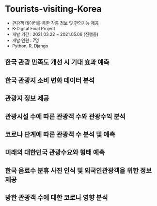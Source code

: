 # Tourists-visiting-Korea
* 관광객 데이터를 통한 각종 정보 및 편의기능 제공
* K-Digital Final Project
* 개발 기간 : 2021.03.22 ~ 2021.05.06 (진행중)
* 개발 인원 : 7명
* Python, R, Django




## 한국 관광 만족도 개선 시 기대 효과 예측
## 한국 관광지 소비 변화 데이터 분석
## 관광지 정보 제공
## 관광시설 수에 따른 관광객 수와 관광수익 분석
## 코로나 단계에 따른 관광객 수 분석 및 예측
## 미래의 대한민국 관광수요와 형태 예측
## 한국 음료수 분휴 사진 인식 및 외국인관광객을 위한 정보 제공
## 방한 관광객 수에 대한 코로나 영향 분석
